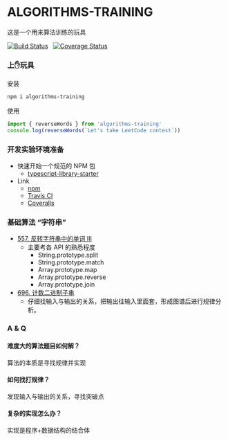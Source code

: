 # ALGORITHMS-TRAINING

这是一个用来算法训练的玩具

[![Build Status](https://travis-ci.org/Kirk-Wang/algorithms-training.svg?branch=master)](https://travis-ci.org/Kirk-Wang/algorithms-training) &nbsp; [![Coverage Status](https://coveralls.io/repos/github/Kirk-Wang/algorithms-training/badge.svg?branch=master)](https://coveralls.io/github/Kirk-Wang/algorithms-training?branch=master)

### 上✋玩具

安装
```sh
npm i algorithms-training
```

使用
```js
import { reverseWords } from 'algorithms-training'
console.log(reverseWords(`Let's take LeetCode contest`))
```

### 开发实验环境准备
- 快速开始一个规范的 NPM 包
  * [typescript-library-starter](https://github.com/alexjoverm/typescript-library-starter)
- Link
  * [npm](https://www.npmjs.com/)
  * [Travis CI](https://travis-ci.org/)
  * [Coveralls](https://coveralls.io/)

### 基础算法 “字符串”

* [557. 反转字符串中的单词 III](https://leetcode-cn.com/problems/reverse-words-in-a-string-iii/)
  * 主要考各 API 的熟悉程度
    * String.prototype.split
    * String.prototype.match
    * Array.prototype.map
    * Array.prototype.reverse
    * Array.prototype.join
* [696. 计数二进制子串](https://leetcode-cn.com/problems/count-binary-substrings/)
  * 仔细找输入与输出的关系，把输出往输入里面套，形成图谱后进行规律分析。

### A & Q
#### 难度大的算法题目如何解？
算法的本质是寻找规律并实现
#### 如何找打规律？
发现输入与输出的关系，寻找突破点
#### 复杂的实现怎么办？
实现是程序+数据结构的结合体
